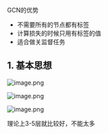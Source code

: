 GCN的优势

- 不需要所有的节点都有标签
- 计算损失的时候只用有标签的值
- 适合做关监督任务

## 1. 基本思想

![image.png](https://s2.loli.net/2022/10/16/CnwzmZMe2aoPqrY.png)

![image.png](https://s2.loli.net/2022/10/16/JA3jIrm8RP7xpey.png)

![image.png](https://s2.loli.net/2022/10/16/FvynifpEBHZtTau.png)

理论上3-5层就比较好，不能太多

